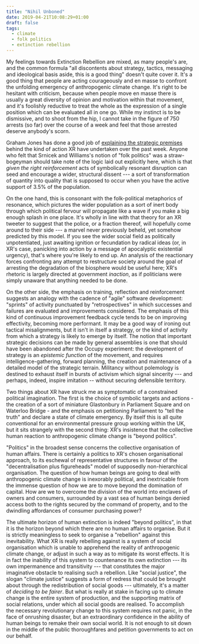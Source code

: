```yaml
---
title: "Nihil Unboned"
date: 2019-04-21T10:08:29+01:00
draft: false
tags:
  - climate
  - folk politics
  - extinction rebellion
---
```

My feelings towards Extinction Rebellion are mixed, as many people's are, and the common formula "all discontents about strategy, tactics, messaging and ideological basis aside, this is a good thing" doesn't quite cover it. It's a good thing that people are acting courageously and en masse to confront the unfolding emergency of anthropogenic climate change. It's right to be hesitant with criticism, because when people move en masse there is usually a great diversity of opinion and motivation within that movement, and it's foolishly reductive to treat the whole as the expression of a single position which can be evaluated all in one go. While my instinct is to be dismissive, and to shoot from the hip, I cannot take in the figure of 750 arrests (so far) over the course of a week and feel that those arrested deserve anybody's scorn.

Graham Jones has done a good job of [explaining the strategic premises](https://theecologist.org/2019/apr/18/dna-extinction-rebellion) behind the kind of action XR have undertaken over the past week. Anyone who felt that Srnicek and Williams's notion of "folk politics" was a straw-bogeyman should take note of the logic laid out explicitly here, which is that _given the right reinforcement_ acts of symbolically resonant disruption can seed and encourage a wider, structural dissent --- a sort of transformation of quantity into quality that is supposed to occur when you have the active support of 3.5% of the population.

On the one hand, this is consonant with the folk-political metaphorics of resonance, which pictures the wider population as a sort of inert body through which political fervour will propagate like a wave if you make a big enough splash in one place. It's wholly in line with that theory for an XR tweeter to suggest that the police, or a fraction thereof, will hopefully come around to their side --- a marvel never previously beheld, yet somehow predicted by this model. If you see the wider social field as politically unpotentiated, just awaiting ignition or fecundation by radical ideas (or, in XR's case, panicking into action by a message of apocalyptic existential urgency), that's where you're likely to end up. An analysis of the reactionary forces confronting any attempt to restructure society around the goal of arresting the degradation of the biosphere would be useful here; XR's rhetoric is largely directed at government _inaction_, as if politicians were simply unaware that anything needed to be done.

On the other side, the emphasis on training, reflection and reinforcement suggests an analogy with the cadence of "agile" software development: "sprints" of activity punctuated by "retrospectives" in which successes and failures are evaluated and improvements considered. The emphasis of this kind of continuous improvement feedback cycle tends to be on improving effectivity, becoming more performant. It may be a good way of ironing out tactical misalignments, but it isn't in itself a strategy, or the kind of activity from which a strategy is likely to emerge by itself. The notion that important strategic decisions can be made by general assemblies is one that should have been abandoned after the Occupy experiment: the development of strategy is an _epistemic function_ of the movement, and requires intelligence-gathering, forward planning, the creation and maintenance of a detailed model of the strategic terrain. Militancy without polemology is destined to exhaust itself in bursts of activism which signal sincerity --- and perhaps, indeed, inspire imitation -- without securing defensible territory.

Two things about XR have struck me as symptomatic of a constrained political imagination. The first is the choice of symbolic targets and actions - the creation of a sort of miniature Glastonbury in Parliament Square and on Waterloo Bridge - and the emphasis on petitioning Parliament to "tell the truth" and declare a state of climate emergency. By itself this is all quite conventional for an environmental pressure group working within the UK, but it sits strangely with the second thing: XR's insistence that the collective human reaction to anthropogenic climate change is "beyond politics".

"Politics" in the broadest sense concerns the collective organisation of human affairs. There is certainly a politics to XR's chosen organisational approach, to its eschewal of representative structures in favour of the "decentralisation plus figureheads" model of supposedly non-hierarchical organisation. The question of how human beings are going to deal with anthropogenic climate change is inexorably political, and inextricable from the immense question of how we are to move beyond the domination of capital. How are we to overcome the division of the world into enclaves of owners and consumers, surrounded by a vast sea of human beings denied access both to the rights secured by the command of property, and to the dwindling affordances of consumer purchasing power?

The ultimate horizon of human extinction is indeed "beyond politics", in that it is the horizon beyond which there are no human affairs to organise. But it is strictly meaningless to seek to organise a "rebellion" against this inevitability. What XR is really rebelling against is a system of social organisation which is unable to apprehend the reality of anthropogenic climate change, or adjust in such a way as to mitigate its worst effects. It is in fact the inability of this system to countenance its own extinction --- its own impermanence and transitivity --- that constitutes the major imaginative obstacle to realising such a rebellion. Like "social justice", the slogan "climate justice" suggests a form of redress that could be brought about through the redistribution of social goods --- ultimately, it's a matter of _deciding to be fairer_. But what is really at stake in facing up to climate change is the entire system of production, and the supporting matrix of social relations, under which all social goods are realised. To accomplish the necessary revolutionary change to this system requires not panic, in the face of onrushing disaster, but an extraordinary confidence in the ability of human beings to remake their own social world. It is not enough to sit down in the middle of the public thoroughfares and petition governments to act on our behalf.


